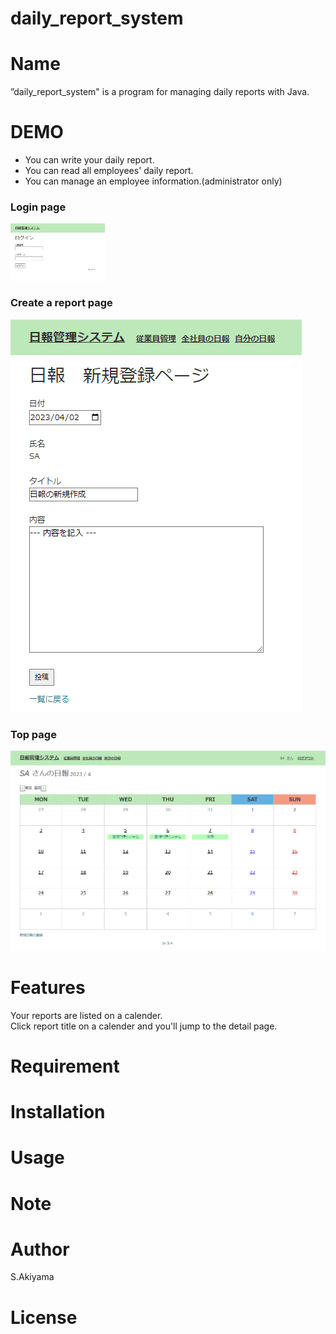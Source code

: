 # daily_report_system
# Name
 
”daily_report_system" is a program for managing daily reports with Java.

# DEMO
* You can write your daily report.<br>
* You can read all employees' daily report.<br>
* You can manage an employee information.(administrator only) 
### Login page
<img src="Login.png" width="30%">

### Create a report page

![Create a report page](/Create.png "create")

### Top page

![Top page](/Toppage.png "toppage")

# Features
Your reports are listed on a calender. <br>
Click report title on a calender and you'll jump to the detail page.
 
# Requirement


# Installation

# Usage

# Note

# Author

S.Akiyama

# License
